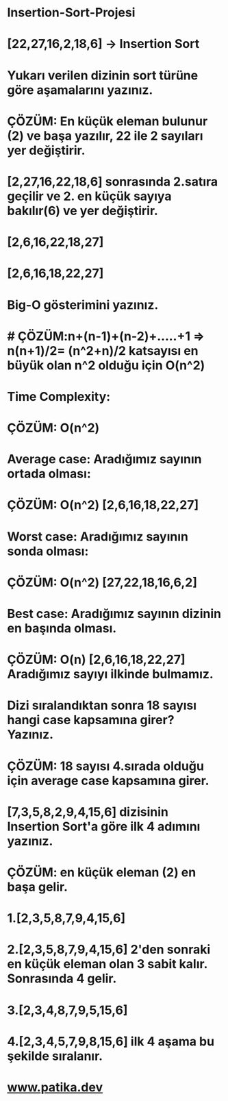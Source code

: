# Insertion-Sort-Projesi
# [22,27,16,2,18,6] -> Insertion Sort
# Yukarı verilen dizinin sort türüne göre aşamalarını yazınız.
# ÇÖZÜM: En küçük eleman bulunur (2) ve başa yazılır, 22 ile 2 sayıları yer değiştirir.
# [2,27,16,22,18,6] sonrasında 2.satıra geçilir ve 2. en küçük sayıya bakılır(6) ve yer değiştirir. 
# [2,6,16,22,18,27] 
# [2,6,16,18,22,27]
# Big-O gösterimini yazınız.
# # ÇÖZÜM:n+(n-1)+(n-2)+.....+1 => n(n+1)/2= (n^2+n)/2 katsayısı en büyük olan n^2 olduğu için O(n^2)
# Time Complexity:
# ÇÖZÜM: O(n^2)
# Average case: Aradığımız sayının ortada olması:
# ÇÖZÜM: O(n^2) [2,6,16,18,22,27]
# Worst case: Aradığımız sayının sonda olması: 
# ÇÖZÜM: O(n^2) [27,22,18,16,6,2]
# Best case: Aradığımız sayının dizinin en başında olması.
# ÇÖZÜM: O(n) [2,6,16,18,22,27] Aradığımız sayıyı ilkinde bulmamız.
# Dizi sıralandıktan sonra 18 sayısı hangi case kapsamına girer? Yazınız.
# ÇÖZÜM: 18 sayısı 4.sırada olduğu için average case kapsamına girer.
# [7,3,5,8,2,9,4,15,6] dizisinin Insertion Sort'a göre ilk 4 adımını yazınız.
# ÇÖZÜM: en küçük eleman (2) en başa gelir.
# 1.[2,3,5,8,7,9,4,15,6] 
# 2.[2,3,5,8,7,9,4,15,6] 2'den sonraki en küçük eleman olan 3 sabit kalır. Sonrasında 4 gelir.
# 3.[2,3,4,8,7,9,5,15,6]
# 4.[2,3,4,5,7,9,8,15,6] ilk 4 aşama bu şekilde sıralanır.
# www.patika.dev
